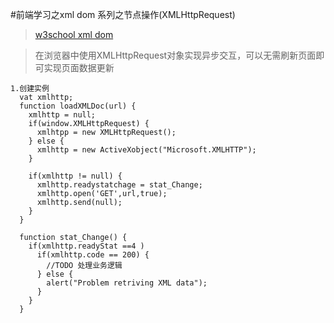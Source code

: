 #前端学习之xml dom 系列之节点操作(XMLHttpRequest)
>[w3school xml dom](http://www.w3school.com.cn/xmldom/index.asp) 

>在浏览器中使用XMLHttpRequest对象实现异步交互，可以无需刷新页面即可实现页面数据更新

    1.创建实例
      vat xmlhttp;
      function loadXMLDoc(url) {
        xmlhttp = null;
        if(window.XMLHttpRequest) {
          xmlhtpp = new XMLHttpRequest();
        } else {
          xmlhttp = new ActiveXobject("Microsoft.XMLHTTP");
        }
        
        if(xmlhttp != null) {
          xmlhttp.readystatchage = stat_Change;
          xmlhttp.open('GET',url,true);
          xmlhttp.send(null);
        }
      }
      
      function stat_Change() {
        if(xmlhttp.readyStat ==4 )
          if(xmlhttp.code == 200) {
            //TODO 处理业务逻辑
          } else {
            alert("Problem retriving XML data");
          }
        }
      }
